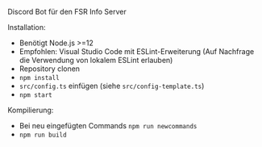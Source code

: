Discord Bot für den FSR Info Server

Installation:
- Benötigt Node.js >=12
- Empfohlen: Visual Studio Code mit ESLint-Erweiterung (Auf Nachfrage die Verwendung von lokalem ESLint erlauben)
- Repository clonen
- `npm install`
- `src/config.ts` einfügen (siehe `src/config-template.ts`)
- `npm start`

Kompilierung:
- Bei neu eingefügten Commands `npm run newcommands`
- `npm run build`